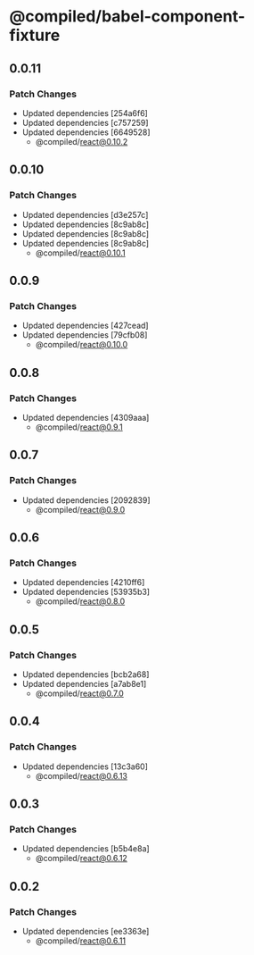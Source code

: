 # @compiled/babel-component-fixture

## 0.0.11

### Patch Changes

- Updated dependencies [254a6f6]
- Updated dependencies [c757259]
- Updated dependencies [6649528]
  - @compiled/react@0.10.2

## 0.0.10

### Patch Changes

- Updated dependencies [d3e257c]
- Updated dependencies [8c9ab8c]
- Updated dependencies [8c9ab8c]
- Updated dependencies [8c9ab8c]
  - @compiled/react@0.10.1

## 0.0.9

### Patch Changes

- Updated dependencies [427cead]
- Updated dependencies [79cfb08]
  - @compiled/react@0.10.0

## 0.0.8

### Patch Changes

- Updated dependencies [4309aaa]
  - @compiled/react@0.9.1

## 0.0.7

### Patch Changes

- Updated dependencies [2092839]
  - @compiled/react@0.9.0

## 0.0.6

### Patch Changes

- Updated dependencies [4210ff6]
- Updated dependencies [53935b3]
  - @compiled/react@0.8.0

## 0.0.5

### Patch Changes

- Updated dependencies [bcb2a68]
- Updated dependencies [a7ab8e1]
  - @compiled/react@0.7.0

## 0.0.4

### Patch Changes

- Updated dependencies [13c3a60]
  - @compiled/react@0.6.13

## 0.0.3

### Patch Changes

- Updated dependencies [b5b4e8a]
  - @compiled/react@0.6.12

## 0.0.2

### Patch Changes

- Updated dependencies [ee3363e]
  - @compiled/react@0.6.11
